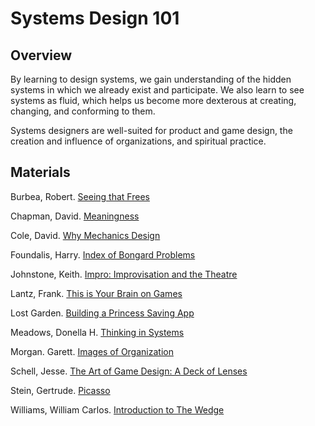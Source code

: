 # Systems Design 101
## Overview
By learning to design systems, we gain understanding of the hidden systems in which we already exist and participate. We also learn to see systems as fluid, which helps us become more dexterous at creating, changing, and conforming to them. 

Systems designers are well-suited for product and game design, the creation and influence of organizations, and spiritual practice. 

## Materials

Burbea, Robert. [Seeing that Frees](https://www.amazon.com/Seeing-That-Frees-Robert-Burbea/dp/0992848911)

Chapman, David. [Meaningness](https://meaningness.com/)

Cole, David. [Why Mechanics Design](https://medium.com/quora-design/why-mechanics-design-90bdbd97151a)

Foundalis, Harry. [Index of Bongard Problems](http://www.foundalis.com/res/bps/bpidx.htm)

Johnstone, Keith. [Impro: Improvisation and the Theatre](https://www.amazon.com/Impro-Improvisation-Theatre-Keith-Johnstone/dp/0878301178) 

Lantz, Frank. [This is Your Brain on Games](http://www.gdcvault.com/play/1025011/This-is-Your-Brain-on)

Lost Garden. [Building a Princess Saving App](http://lunar.lostgarden.com/Mixing_Games_and_Applications.pdf)

Meadows, Donella H. [Thinking in Systems](https://wtf.tw/ref/meadows.pdf)

Morgan. Garett. [Images of Organization](https://www.amazon.com/Images-Organization-Gareth-Morgan/dp/1412939798)

Schell, Jesse. [The Art of Game Design: A Deck of Lenses](https://www.amazon.com/Art-Game-Design-Lenses-Second/dp/0692288872/ref=pd_lpo_sbs_14_t_1?_encoding=UTF8&psc=1&refRID=8KQ81G91FPK8WN703FJC)

Stein, Gertrude. [Picasso](https://nick-barr-bypm.squarespace.com/s/Stein-on-Picasso.pdf)

Williams, William Carlos. [Introduction to The Wedge](https://www.poetryfoundation.org/articles/69410/introduction-to-the-wedge)
